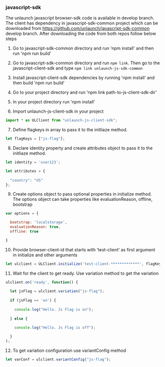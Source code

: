 ### javascript-sdk

The unlaunch javascript browser-sdk code is available in develop branch. The client has dependency in javascript-sdk-common project which can be downloaded from https://github.com/unlaunch/javascript-sdk-common develop branch. After downloading the code from both repos follow below steps

1. Go to javascript-sdk-common directory and run 'npm install' and then run 'npm run build'

2. Go to javascript-sdk-common directory and run `npm link`. Then go to the javascript-client-sdk and type `npm link unlaunch-js-sdk-common`

3. Install javascript-client-sdk dependencies by running 'npm install' and then build 'npm run build'

4. Go to your project directory and run 'npm link path-to-js-client-sdk-dir'

5. In your project directory run 'npm install'

6. Import unlaunch-js-client-sdk in your project

```javascript
import * as ULClient from "unlaunch-js-client-sdk";
```
7. Define flagkeys in array to pass it to the initliaze method.  

```javascript
let flagKeys = ["js-flag"];
```

8. Declare identity property and create attributes object to pass it to the initliaze method.  

```javascript
let identity = 'user123';

let attributes = {
 
  "country": "US"
};
```

9. Create options object to pass optional properties in initialize method. The options object can take properties like evaluationReason, offline, bootstrap
 
```javascript
var options = {

  bootstrap: 'localstorage',
  evaluationReason: true,
  offline: true

}
```

10. Provide browser-client-id that starts with 'test-client' as first argument in initialize and other arguments

```javascript
let ulclient = ULClient.initialize('test-client-*************', flagKeys, identity , attributes, options);
```

11. Wait for the client to get ready. Use variation method to get the variation

```javascript
ulclient.on('ready', function() {
  
  let jsFlag = ulclient.variation("js-flag");
  
  if (jsFlag == 'on') {
    
    console.log("Hello. Js Flag is on");
    
  } else {
  
    console.log("Hello. Js Flag is off");

  }
);
```
12. To get variation configuration use variantConfig method

```javascript
let varConf = ulclient.variantConfig("js-flag");
```

